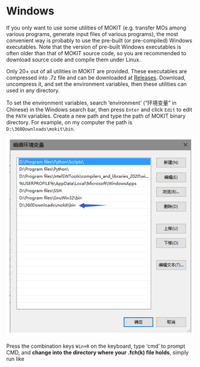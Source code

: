 # Windows

If you only want to use some utilities of MOKIT (e.g. transfer MOs among various programs,
generate input files of various programs), the most convenient way is probably to use the pre-built
(or pre-compiled) Windows executables. 
Note that the version of pre-built Windows executables is
often older than that of MOKIT source code, so you are recommended to download source code and
compile them under Linux.

Only 20+ out of all utilities in MOKIT are provided. 
These executables are compressed into .7z
file and can be downloaded at [Releases](https://gitlab.com/jxzou/mokit/-/releases). 
Download, uncompress it, and set the environment variables,
then these utilities can used in any directory.

To set the environment variables, search ‘environment’ (“环境变量” in Chinese) in the
Windows search bar, then press `Enter` and click `Edit` to edit the `PATH` variables. 
Create a new path and type the path of MOKIT binary directory. 
For example, on my computer the path is
`D:\360Downloads\mokit\bin`.

![edit path](../assets/edit_path_win.png)

Press the combination keys `Win+R` on the keyboard, type ‘cmd’ to prompt CMD, and **change
into the directory where your .fch(k) file holds**, simply run like
